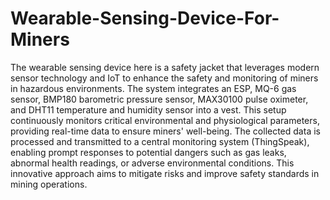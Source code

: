 # Wearable-Sensing-Device-For-Miners
The wearable sensing device here is a safety jacket that leverages modern sensor technology and IoT to enhance the safety and monitoring of miners in hazardous environments.
The system integrates an ESP, MQ-6 gas sensor, BMP180 barometric pressure sensor, MAX30100 pulse oximeter, and DHT11 temperature and humidity sensor into a vest.
This setup continuously monitors critical environmental and physiological parameters, providing real-time data to ensure miners' well-being.
The collected data is processed and transmitted to a central monitoring system (ThingSpeak), enabling prompt responses to potential dangers such as gas leaks, abnormal health readings, or adverse environmental conditions.
This innovative approach aims to mitigate risks and improve safety standards in mining operations.
